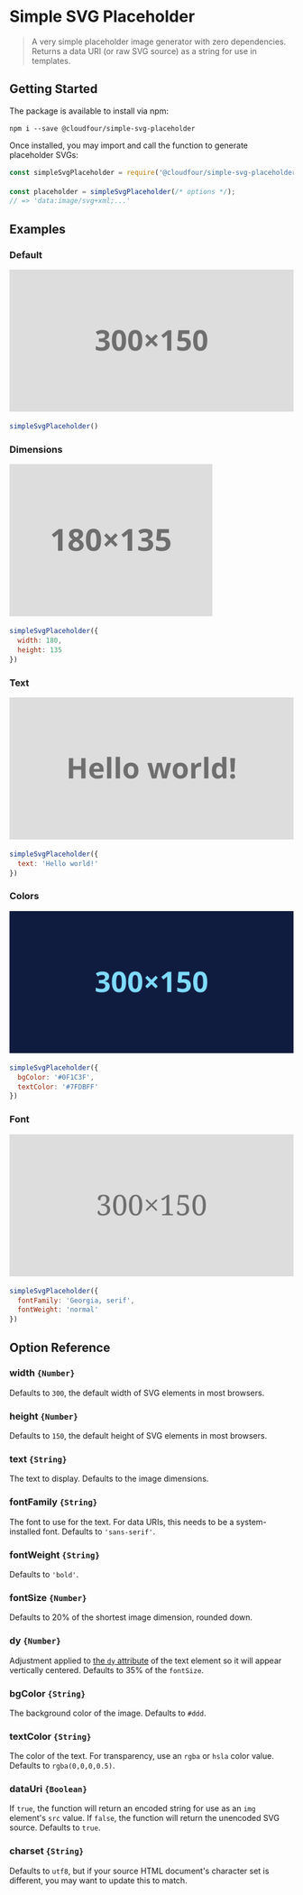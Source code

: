 # Simple SVG Placeholder

> A very simple placeholder image generator with zero dependencies. Returns a data URI (or raw SVG source) as a string for use in templates.

## Getting Started

The package is available to install via npm:

```
npm i --save @cloudfour/simple-svg-placeholder
```

Once installed, you may import and call the function to generate placeholder SVGs:

```javascript
const simpleSvgPlaceholder = require('@cloudfour/simple-svg-placeholder');

const placeholder = simpleSvgPlaceholder(/* options */);
// => 'data:image/svg+xml;...'
```

## Examples

### Default

<img src="./examples/default.svg" alt="">

```javascript
simpleSvgPlaceholder()
```

### Dimensions

<img src="./examples/size.svg" alt="">

```javascript
simpleSvgPlaceholder({
  width: 180,
  height: 135 
})
```

### Text

<img src="./examples/text.svg" alt="">

```javascript
simpleSvgPlaceholder({
  text: 'Hello world!' 
})
```

### Colors

<img src="./examples/color.svg" alt="">

```javascript
simpleSvgPlaceholder({
  bgColor: '#0F1C3F',
  textColor: '#7FDBFF'
})
```

### Font

<img src="./examples/font.svg" alt="">

```javascript
simpleSvgPlaceholder({
  fontFamily: 'Georgia, serif',
  fontWeight: 'normal'
})
```

## Option Reference

### width `{Number}`

Defaults to `300`, the default width of SVG elements in most browsers.

### height `{Number}`

Defaults to `150`, the default height of SVG elements in most browsers.

### text `{String}`

The text to display. Defaults to the image dimensions.

### fontFamily `{String}`

The font to use for the text. For data URIs, this needs to be a system-installed font. Defaults to `'sans-serif'`.

### fontWeight `{String}`

Defaults to `'bold'`.

### fontSize `{Number}`

Defaults to 20% of the shortest image dimension, rounded down.

### dy `{Number}`

Adjustment applied to [the `dy` attribute](https://developer.mozilla.org/en-US/docs/Web/SVG/Attribute/dy) of the text element so it will appear vertically centered. Defaults to 35% of the `fontSize`.

### bgColor `{String}`

The background color of the image. Defaults to `#ddd`.

### textColor `{String}`

The color of the text. For transparency, use an `rgba` or `hsla` color value. Defaults to `rgba(0,0,0,0.5)`.

### dataUri `{Boolean}`

If `true`, the function will return an encoded string for use as an `img` element's `src` value. If `false`, the function will return the unencoded SVG source. Defaults to `true`.

### charset `{String}`

Defaults to `utf8`, but if your source HTML document's character set is different, you may want to update this to match.
